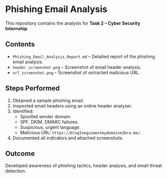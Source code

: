 # Phishing Email Analysis

This repository contains the analysis for **Task 2 – Cyber Security Internship**.

## Contents
- `Phishing_Email_Analysis_Report.md` – Detailed report of the phishing email analysis.
- `header_screenshot.png` – Screenshot of email header analysis.
- `url_screenshot.png` – Screenshot of extracted malicious URL.

## Steps Performed
1. Obtained a sample phishing email.
2. Inspected email headers using an online header analyzer.
3. Identified:
   - Spoofed sender domain.
   - SPF, DKIM, DMARC failures.
   - Suspicious, urgent language.
   - Malicious URL: `https://blog1seguimentmydomaine2bra.me/`.
4. Documented all indicators and attached screenshots.

## Outcome
Developed awareness of phishing tactics, header analysis, and email threat detection.

